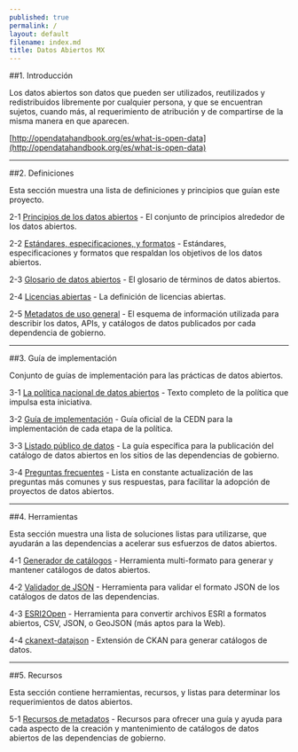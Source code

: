 ```yaml
---
published: true
permalink: /
layout: default
filename: index.md
title: Datos Abiertos MX
---
```


##1. Introducción

Los datos abiertos son datos que pueden ser utilizados, reutilizados y redistribuidos libremente por cualquier persona, y que se encuentran sujetos, cuando más, al requerimiento de atribución y de compartirse de la misma manera en que aparecen.

[http://opendatahandbook.org/es/what-is-open-data](http://opendatahandbook.org/es/what-is-open-data)

----------------

##2. Definiciones

Esta sección muestra una lista de definiciones y principios que guían
este proyecto.

2-1 [Principios de los datos abiertos](principios/) - El conjunto de principios alrededor de los datos abiertos.

2-2 [Estándares, especificaciones, y formatos](estandares/) - Estándares, especificaciones y formatos que respaldan los objetivos de los datos abiertos.

2-3 [Glosario de datos abiertos](glosario/) - El glosario de términos de
datos abiertos.

2-4 [Licencias abiertas](licencias/) - La definición de licencias abiertas.

2-5 [Metadatos de uso general](esquema/) - El esquema de información utilizada para describir los datos, APIs, y catálogos de datos publicados por cada dependencia de gobierno.

----------------

##3. Guía de implementación

Conjunto de guías de implementación para las prácticas de datos abiertos.

3-1 [La política nacional de datos abiertos](/politica/) - Texto
completo de la política que impulsa esta iniciativa.  

3-2 [Guía de implementación](/implementacion/) - Guía oficial de la CEDN para la implementación de cada etapa de la política.

3-3 [Listado público de datos](/catalogo/) - La guía específica para la publicación del catálogo de datos abiertos en los sitios de las dependencias de gobierno.

3-4 [Preguntas frecuentes](/preguntas/) - Lista en constante actualización de las preguntas más comunes y sus respuestas, para facilitar la adopción de proyectos de datos abiertos.

----------------

##4. Herramientas 

Esta sección muestra una lista de soluciones listas para utilizarse, que
ayudarán a las dependencias a acelerar sus esfuerzos de datos abiertos.

4-1 [Generador de catálogos](http://project-open-data.github.com/catalog-generator/) - Herramienta multi-formato para generar y mantener catálogos de datos abiertos.

4-2 [Validador de JSON](http://project-open-data.github.com/json-validator/) - Herramienta para validar el formato JSON de los catálogos de datos de las dependencias.

4-3 [ESRI2Open](http://github.com/project-open-data/esri2open) - Herramienta para convertir archivos ESRI a formatos abiertos, CSV, JSON, o GeoJSON (más aptos para la Web).

4-4 [ckanext-datajson](https://github.com/HHS/ckanext-datajson) - Extensión de CKAN para generar catálogos de datos.

----------------

##5. Recursos

Esta sección contiene herramientas, recursos, y listas para determinar
los requerimientos de datos abiertos.

5-1 [Recursos de metadatos](metadatos/) - 
Recursos para ofrecer una guía y ayuda para cada aspecto de la creación y mantenimiento de catálogos de datos abiertos de las dependencias de gobierno.

